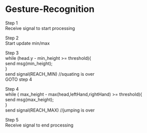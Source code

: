 # Gesture-Recognition

Step 1  
Receive signal to start processing  

Step 2  
Start update min/max  

Step 3  
while (head.y - min_height >= threshold){  
  send msg(min_height);  
}  
send signal(REACH_MIN) //squating is over  
GOTO step 4  

Step 4  
while ( max_height - max(head,leftHand,rightHand) >= threshold){  
  send msg(max_height);  
}  
send signal(REACH_MAX) //jumping is over  

Step 5  
Receive signal to end processing  
